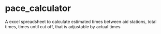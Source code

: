 # pace_calculator
A excel spreadsheet to calculate estimated times between aid stations, total times, times until cut off, that is adjustable by actual times

